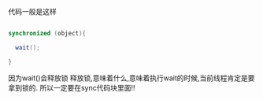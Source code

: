 代码一般是这样

```java

synchronized (object){

  wait();

}


```

因为wait()会释放锁
释放锁,意味着什么,意味着执行wait的时候,当前线程肯定是要拿到锁的.
所以一定要在sync代码块里面!!
